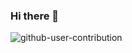 ### Hi there 👋
![github-user-contribution](https://user-images.githubusercontent.com/8857019/185692288-722ad605-a764-45e0-b040-b517cd33c883.svg)

<!--
**RekarBotany/RekarBotany** is a ✨ _special_ ✨ repository because its `README.md` (this file) appears on your GitHub profile.

Here are some ideas to get you started:

- 🔭 I’m currently working on ...
- 🌱 I’m currently learning ...
- 👯 I’m looking to collaborate on ...
- 🤔 I’m looking for help with ...
- 💬 Ask me about ...
- 📫 How to reach me: ...
- 😄 Pronouns: ...
- ⚡ Fun fact: ...
-->
